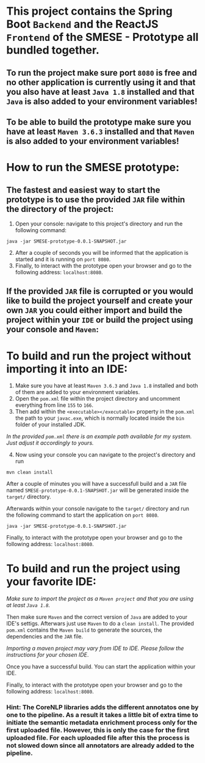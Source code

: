 # This project contains the Spring Boot `Backend` and the ReactJS `Frontend` of the SMESE - Prototype all bundled together.

## To run the project make sure port `8080` is free and no other application is currently using it and that you also have at least `Java 1.8` installed and that `Java` is also added to your environment variables!
## To be able to build the prototype make sure you have at least `Maven 3.6.3` installed and that `Maven` is also added to your environment variables!

# How to run the SMESE prototype:
## The fastest and easiest way to start the prototype is to use the provided `JAR` file within the directory of the project:

1. Open your console: navigate to this project's directory and run the following command:

``java -jar SMESE-prototype-0.0.1-SNAPSHOT.jar``

2. After a couple of seconds you will be informed that the application is started and it is running on `port 8080`.
3. Finally, to interact with the prototype open your browser and go to the following address:  `localhost:8080`. 

      
## If the provided `JAR` file is corrupted or you would like to build the project yourself and create your own `JAR` you could either import and build the project within your `IDE` or build the project using your console and `Maven`:

# To build and run the project without importing it into an IDE:
1. Make sure you have at least `Maven 3.6.3` and `Java 1.8` installed and both of them are added to your environment variables.
2. Open the `pom.xml` file within the project directory and uncomment everything from line `155` to `166`.
3. Then add within the `<executable></executable>` property in the `pom.xml` the path to your `javac.exe`, which is normally located inside the `bin` folder of your installed JDK.

_In the provided `pom.xml` there is an example path available for my system. Just adjust it accordingly to yours._
        
4. Now using your console you can navigate to the project's directory and run 

`mvn clean install`

After a couple of minutes you will have a successfull build and a `JAR` file named `SMESE-prototype-0.0.1-SNAPSHOT.jar` will be generated inside the `target/` directory.

Afterwards within your console navigate to  the `target/` directory and run the following command to start the application on `port 8080`.

`java -jar SMESE-prototype-0.0.1-SNAPSHOT.jar`

Finally, to interact with the prototype open your browser and go to the following address:  `localhost:8080`. 

# To build and run the project using your favorite IDE:
_Make sure to import the project as a `Maven project` and that you are using at least `Java 1.8`._

Then make sure `Maven` and the correct version of `Java` are added to your IDE's settigs. Afterwars just use `Maven` to do a  `clean install`. The provided `pom.xml` contains the `Maven build` to generate the sources, the dependencies and the `JAR` file. 
        
_Importing a maven project may vary from IDE to IDE. Please follow the instructions for your chosen IDE_.

Once you have a successful build. You can start the application within your IDE. 


Finally, to interact with the prototype open your browser and go to the following address:  `localhost:8080`. 

### Hint: The CoreNLP libraries adds the different annotatos one by one to the pipeline. As a result it takes a little bit of extra time to initiate the semantic metadata enrichment process only for the **first** uploaded file. However, this is only the case for the **first** uploaded file. For each uploaded file after this the process is not slowed down since all annotators are already added to the pipeline.  